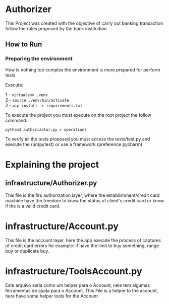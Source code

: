 <h1> Authorizer </h1>

<p>
This Project was created with the objective of carry out banking transaction follow the rules proposed by the bank instituition</p>


<h2>How to Run</h2>

<h3> Preparing the environment</h3>
<p> How is nothing too complex the environment is more prepared for perform tests</p>

<p> Execute:</p>

1 - `virtualenv .venv` <br>
2 - `source .venv/bin/activate` <br>
2 - `pip install -r requirements.txt` <br>

<p>To execute the project you must execute on the root project the follow command:</p>

`python3 authorizator.py < operations` <br>

<p> To verify all the tests proposed you must 
  access the tests/test.py and execute the run(pytest) or use a framework (preference pycharm)</p>

<h1> Explaining the project</h1>

<h2> infrastructure/Authorizer.py</h2>
This file is the firs authorization layer, where the establishment/credit card machine have the freedom to know 
the status of client's credit card or know if the is a valid credit card.

<h1> infrastructure/Account.py</h1>

This file is the account layer, here the app execute the process of captures of credit card errors for example:
if have the limit to buy something, range buy or duplicate buy.

<h1> infrastructure/ToolsAccount.py</h1>
Este arquivo seria como um helper para o Account, nele tem algumas ferramentas de ajuda para o Account.
This File is a helper to the account, here have some helper tools for the Account 
